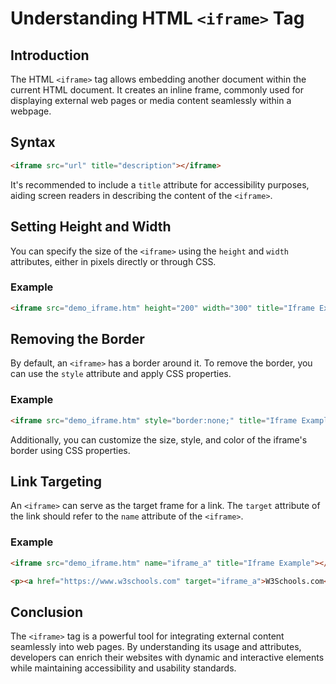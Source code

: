 # Understanding HTML `<iframe>` Tag
## Introduction
The HTML `<iframe>` tag allows embedding another document within the current HTML document. It creates an inline frame, commonly used for displaying external web pages or media content seamlessly within a webpage.
## Syntax
```html
<iframe src="url" title="description"></iframe>
```
It's recommended to include a `title` attribute for accessibility purposes, aiding screen readers in describing the content of the `<iframe>`.
## Setting Height and Width
You can specify the size of the `<iframe>` using the `height` and `width` attributes, either in pixels directly or through CSS.

### Example
```html
<iframe src="demo_iframe.htm" height="200" width="300" title="Iframe Example"></iframe>
```

## Removing the Border
By default, an `<iframe>` has a border around it. To remove the border, you can use the `style` attribute and apply CSS properties.

### Example
```html
<iframe src="demo_iframe.htm" style="border:none;" title="Iframe Example"></iframe>
```
Additionally, you can customize the size, style, and color of the iframe's border using CSS properties.

## Link Targeting
An `<iframe>` can serve as the target frame for a link. The `target` attribute of the link should refer to the `name` attribute of the `<iframe>`.

### Example
```html
<iframe src="demo_iframe.htm" name="iframe_a" title="Iframe Example"></iframe>

<p><a href="https://www.w3schools.com" target="iframe_a">W3Schools.com</a></p>
```

## Conclusion
The `<iframe>` tag is a powerful tool for integrating external content seamlessly into web pages. By understanding its usage and attributes, developers can enrich their websites with dynamic and interactive elements while maintaining accessibility and usability standards.
